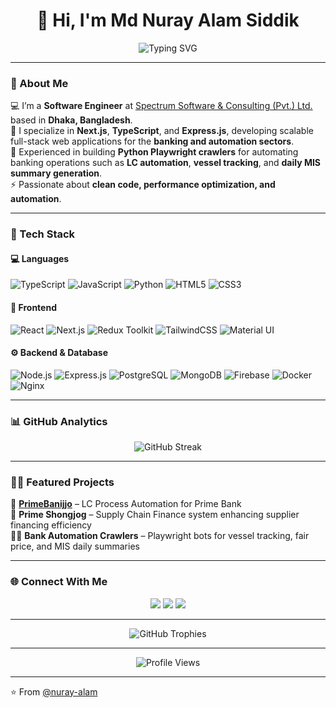 <h1 align="center">👋 Hi, I'm Md Nuray Alam Siddik</h1>

<p align="center">
  <img src="https://readme-typing-svg.herokuapp.com?font=Fira+Code&size=22&pause=1000&color=1D9BF0&center=true&vCenter=true&width=520&lines=Software+Engineer+%7C+Full+Stack+Developer;Next.js+%7C+Express.js+%7C+TypeScript;Building+Scalable+Web+Apps+and+Automation+Bots" alt="Typing SVG" />
</p>

---

### 🚀 About Me  
💻 I’m a **Software Engineer** at [Spectrum Software & Consulting (Pvt.) Ltd.](https://sscl.tech) based in **Dhaka, Bangladesh**.  
🌱 I specialize in **Next.js**, **TypeScript**, and **Express.js**, developing scalable full-stack web applications for the **banking and automation sectors**.  
🤖 Experienced in building **Python Playwright crawlers** for automating banking operations such as **LC automation**, **vessel tracking**, and **daily MIS summary generation**.  
⚡ Passionate about **clean code, performance optimization, and automation**.  

---

### 🧠 Tech Stack

#### 💻 Languages  
![TypeScript](https://img.shields.io/badge/TypeScript-007ACC?style=for-the-badge&logo=typescript&logoColor=white)
![JavaScript](https://img.shields.io/badge/JavaScript-F7DF1E?style=for-the-badge&logo=javascript&logoColor=black)
![Python](https://img.shields.io/badge/Python-3776AB?style=for-the-badge&logo=python&logoColor=white)
![HTML5](https://img.shields.io/badge/HTML5-E34F26?style=for-the-badge&logo=html5&logoColor=white)
![CSS3](https://img.shields.io/badge/CSS3-1572B6?style=for-the-badge&logo=css3&logoColor=white)

#### 🧩 Frontend  
![React](https://img.shields.io/badge/React-20232A?style=for-the-badge&logo=react&logoColor=61DAFB)
![Next.js](https://img.shields.io/badge/Next.js-000000?style=for-the-badge&logo=nextdotjs&logoColor=white)
![Redux Toolkit](https://img.shields.io/badge/Redux%20Toolkit-593D88?style=for-the-badge&logo=redux&logoColor=white)
![TailwindCSS](https://img.shields.io/badge/TailwindCSS-38B2AC?style=for-the-badge&logo=tailwindcss&logoColor=white)
![Material UI](https://img.shields.io/badge/MUI-007FFF?style=for-the-badge&logo=mui&logoColor=white)

#### ⚙️ Backend & Database  
![Node.js](https://img.shields.io/badge/Node.js-339933?style=for-the-badge&logo=nodedotjs&logoColor=white)
![Express.js](https://img.shields.io/badge/Express.js-000000?style=for-the-badge&logo=express&logoColor=white)
![PostgreSQL](https://img.shields.io/badge/PostgreSQL-316192?style=for-the-badge&logo=postgresql&logoColor=white)
![MongoDB](https://img.shields.io/badge/MongoDB-47A248?style=for-the-badge&logo=mongodb&logoColor=white)
![Firebase](https://img.shields.io/badge/Firebase-FFCA28?style=for-the-badge&logo=firebase&logoColor=black)
![Docker](https://img.shields.io/badge/Docker-2496ED?style=for-the-badge&logo=docker&logoColor=white)
![Nginx](https://img.shields.io/badge/Nginx-009639?style=for-the-badge&logo=nginx&logoColor=white)

---

### 📊 GitHub Analytics

<!-- <p align="center">
  <img src="https://github-readme-stats.vercel.app/api?username=nuray-alam&show_icons=true&theme=radical&count_private=true&hide_border=true" height="165" />
  <img src="https://github-readme-stats.vercel.app/api/top-langs/?username=nuray-alam&layout=compact&theme=radical&hide_border=true" height="165" />
</p> -->

<p align="center">
  <img src="https://streak-stats.demolab.com?user=nuray-alam&theme=radical&hide_border=true" alt="GitHub Streak" />
</p>

---

### 🧑‍💻 Featured Projects
🚀 **[PrimeBanijjo](https://primebanijjo.primebank.com.bd)** – LC Process Automation for Prime Bank  
🤝 **Prime Shongjog** – Supply Chain Finance system enhancing supplier financing efficiency  
🕵️‍♂️ **Bank Automation Crawlers** – Playwright bots for vessel tracking, fair price, and MIS daily summaries  

---

### 🌐 Connect With Me

<p align="center">
  <a href="https://www.linkedin.com/in/nurayalam/"><img src="https://img.shields.io/badge/LinkedIn-0077B5?style=for-the-badge&logo=linkedin&logoColor=white"/></a>
  <a href="mailto:nuray.alam24@gmail.com"><img src="https://img.shields.io/badge/Gmail-D14836?style=for-the-badge&logo=gmail&logoColor=white"/></a>
  <a href="https://github.com/nuray-alam"><img src="https://img.shields.io/badge/GitHub-000000?style=for-the-badge&logo=github&logoColor=white"/></a>
</p>

---

<p align="center">
  <img src="https://github-profile-trophy.vercel.app/?username=nuray-alam&theme=radical&margin-w=10&margin-h=10&no-frame=true" alt="GitHub Trophies" />
</p>

---

<p align="center">
  <img src="https://komarev.com/ghpvc/?username=nuray-alam&label=Profile%20Views&color=1D9BF0&style=for-the-badge" alt="Profile Views" />
</p>

---

⭐️ From [@nuray-alam](https://github.com/nuray-alam)
